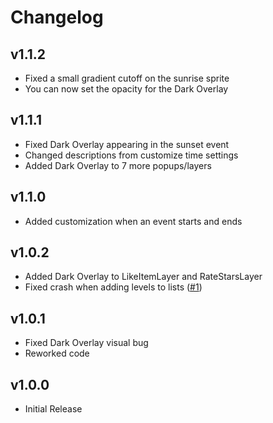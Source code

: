 # Changelog

## v1.1.2

- Fixed a small gradient cutoff on the sunrise sprite
- You can now set the opacity for the Dark Overlay

## v1.1.1

- Fixed Dark Overlay appearing in the sunset event
- Changed descriptions from customize time settings
- Added Dark Overlay to 7 more popups/layers

## v1.1.0

- Added customization when an event starts and ends

## v1.0.2

- Added Dark Overlay to LikeItemLayer and RateStarsLayer
- Fixed crash when adding levels to lists ([#1](https://github.com/NinSam/Day-And-Night-System/issues/1))

## v1.0.1

- Fixed Dark Overlay visual bug
- Reworked code

## v1.0.0

- Initial Release